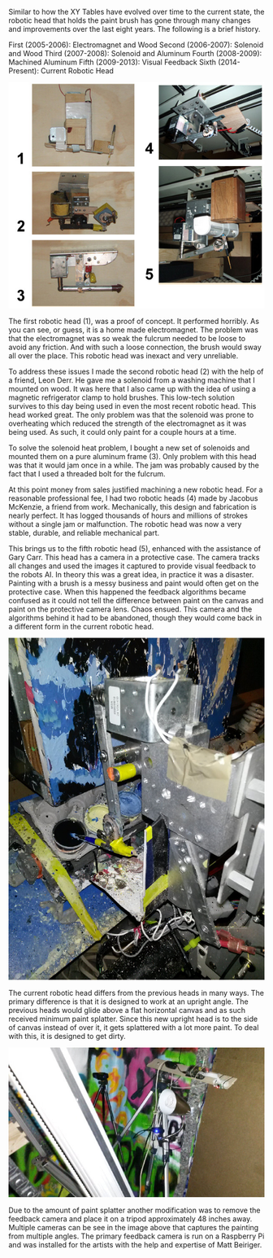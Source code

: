 Similar to how the XY Tables have evolved over time to the current state, the robotic head that holds the paint brush has gone through many changes and improvements over the last eight years. The following is a brief history.

First (2005-2006): Electromagnet and Wood
Second (2006-2007): Solenoid and Wood
Third (2007-2008): Solenoid and Aluminum
Fourth (2008-2009): Machined Aluminum
Fifth (2009-2013): Visual Feedback
Sixth (2014-Present): Current Robotic Head

![First Five Robotic Heads](../project_images/robothead1.jpg?raw=true "First Five Robotic Heads")

The first robotic head (1), was a proof of concept.  It performed horribly.  As you can see, or guess, it is a home made electromagnet. The problem was that the electromagnet was so weak the fulcrum needed to be loose to avoid any friction.  And with such a loose connection, the brush would sway all over the place.  This robotic head was inexact and very unreliable.

To address these issues I made the second robotic head (2) with the help of a friend, Leon Derr.  He gave me a solenoid from a washing machine that I mounted on wood.  It was here that I also came up with the idea of using a magnetic refrigerator clamp to hold brushes. This low-tech solution survives to this day being used in even the most recent robotic head.  This head worked great. The only problem was that the solenoid was prone to overheating which reduced the strength of the electromagnet as it was being used. As such, it could only paint for a couple hours at a time.

To solve the solenoid heat problem, I bought a new set of solenoids and mounted them on a pure aluminum frame (3). Only problem with this head was that it would jam once in a while. The jam was probably caused by the fact that I used a threaded bolt for the fulcrum.

At this point money from sales justified machining a new robotic head.  For a reasonable professional fee, I had two robotic heads (4) made by Jacobus McKenzie, a friend from work. Mechanically, this design and fabrication is nearly perfect.  It has logged thousands of hours and millions of strokes without a single jam or malfunction. The robotic head was now a very stable, durable, and reliable mechanical part.

This brings us to the fifth robotic head (5), enhanced with the assistance of Gary Carr.  This head has a camera in a protective case.  The camera tracks all changes and used the images it captured to provide visual feedback to the robots AI.  In theory this was a great idea, in practice it was a disaster.  Painting with a brush is a messy business and paint would often get on the protective case.  When this happened the feedback algorithms became confused as it could not tell the difference between paint on the canvas and paint on the protective camera lens.  Chaos ensued.  This camera and the algorithms behind it had to be abandoned, though they would come back in a different form in the current robotic head.

![Current Robotic Head](../project_images/robothead2.jpg?raw=true "Current Robotic Head")

The current robotic head differs from the previous heads in many ways.  The primary difference is that it is designed to work at an upright angle.  The previous heads would glide above a flat horizontal canvas and as such received minimum paint splatter. Since this new upright head is to the side of canvas instead of over it, it gets splattered with a lot more paint.  To deal with this, it is designed to get dirty.  

![Robot Cameras](../project_images/robothead3.jpg?raw=true "Robot Cameras")

Due to the amount of paint splatter another modification was to remove the feedback camera and place it on a tripod approximately 48 inches away.  Multiple cameras can be see in the image above that captures the painting from multiple angles.  The primary feedback camera is run on a Raspberry Pi and was installed for the artists with the help and expertise of Matt Beiriger.
